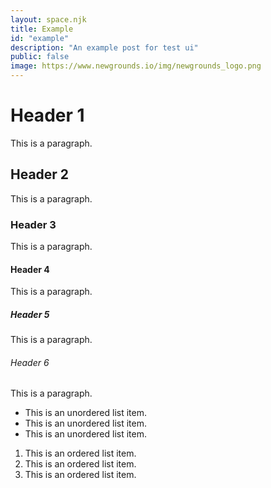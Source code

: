 ```yaml
---
layout: space.njk
title: Example
id: "example"
description: "An example post for test ui"
public: false
image: https://www.newgrounds.io/img/newgrounds_logo.png
---
```


# Header 1
This is a paragraph.

## Header 2
This is a paragraph.

### Header 3
This is a paragraph.

#### Header 4   
This is a paragraph.

##### Header 5
This is a paragraph.

###### Header 6
This is a paragraph.



- This is an unordered list item.
- This is an unordered list item.
- This is an unordered list item.

1. This is an ordered list item.
2. This is an ordered list item.
3. This is an ordered list item.